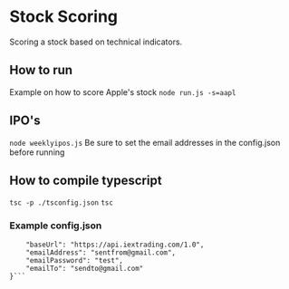 # Stock Scoring
Scoring a stock based on technical indicators.

## How to run
Example on how to score Apple's stock
`node run.js -s=aapl`

## IPO's
`node weeklyipos.js`
Be sure to set the email addresses in the config.json before running

## How to compile typescript
`tsc -p ./tsconfig.json`
`tsc`

### Example config.json
```{
    "baseUrl": "https://api.iextrading.com/1.0",
    "emailAddress": "sentfrom@gmail.com",
    "emailPassword": "test",
    "emailTo": "sendto@gmail.com"
}```